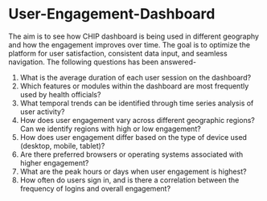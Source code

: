 # User-Engagement-Dashboard
The aim is to see how CHIP dashboard is being used in different geography and how the engagement improves over time. The goal is to optimize the platform for user satisfaction, consistent data input, and seamless navigation.
The following questions has been answered-
1.  What is the average duration of each user session on the dashboard?
2. Which features or modules within the dashboard are most frequently used by health officials?
3. What temporal trends can be identified through time series analysis of user activity?
4.  How does user engagement vary across different geographic regions? Can we identify regions with high or low engagement?
5. How does user engagement differ based on the type of device used (desktop, mobile, tablet)?
6. Are there preferred browsers or operating systems associated with higher engagement?
7. What are the peak hours or days when user engagement is highest?
8. How often do users sign in, and is there a correlation between the frequency of logins and overall engagement?
